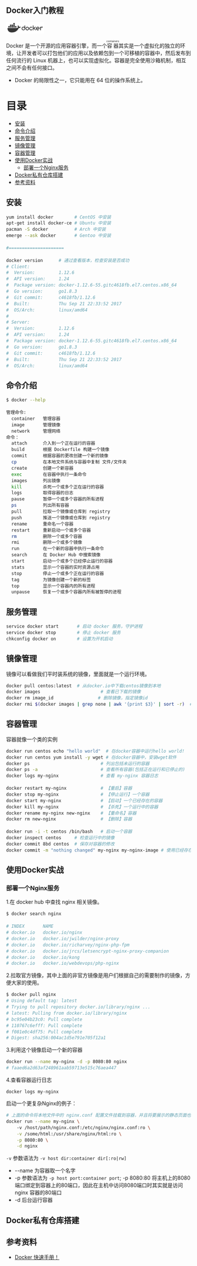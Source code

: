 Docker入门教程
---

![](logo.png)

Docker 是一个开源的应用容器引擎，而一个<ruby>容器<rt>containers</rt></ruby>其实是一个虚拟化的独立的环境，让开发者可以打包他们的应用以及依赖包到一个可移植的容器中，然后发布到任何流行的 Linux 机器上，也可以实现虚拟化。容器是完全使用沙箱机制，相互之间不会有任何接口。

- Docker 的局限性之一，它只能用在 64 位的操作系统上。

目录
===
<!-- TOC -->

- [安装](#安装)
- [命令介绍](#命令介绍)
- [服务管理](#服务管理)
- [镜像管理](#镜像管理)
- [容器管理](#容器管理)
- [使用Docker实战](#使用docker实战)
  - [部署一个Nginx服务](#部署一个nginx服务)
- [Docker私有仓库搭建](#docker私有仓库搭建)
- [参考资料](#参考资料)

<!-- /TOC -->

## 安装

```bash
yum install docker        # CentOS 中安装
apt-get install docker-ce # Ubuntu 中安装
pacman -S docker          # Arch 中安装
emerge --ask docker       # Gentoo 中安装

#=====================

docker version      # 通过查看版本，检查安装是否成功
# Client:
#  Version:         1.12.6
#  API version:     1.24
#  Package version: docker-1.12.6-55.gitc4618fb.el7.centos.x86_64
#  Go version:      go1.8.3
#  Git commit:      c4618fb/1.12.6
#  Built:           Thu Sep 21 22:33:52 2017
#  OS/Arch:         linux/amd64
# 
# Server:
#  Version:         1.12.6
#  API version:     1.24
#  Package version: docker-1.12.6-55.gitc4618fb.el7.centos.x86_64
#  Go version:      go1.8.3
#  Git commit:      c4618fb/1.12.6
#  Built:           Thu Sep 21 22:33:52 2017
#  OS/Arch:         linux/amd64
```

## 命令介绍

```bash
$ docker --help

管理命令:
  container   管理容器
  image       管理镜像
  network     管理网络
命令：
  attach      介入到一个正在运行的容器
  build       根据 Dockerfile 构建一个镜像
  commit      根据容器的更改创建一个新的镜像
  cp          在本地文件系统与容器中复制 文件/文件夹
  create      创建一个新容器
  exec        在容器中执行一条命令
  images      列出镜像
  kill        杀死一个或多个正在运行的容器    
  logs        取得容器的日志
  pause       暂停一个或多个容器的所有进程
  ps          列出所有容器
  pull        拉取一个镜像或仓库到 registry
  push        推送一个镜像或仓库到 registry
  rename      重命名一个容器
  restart     重新启动一个或多个容器
  rm          删除一个或多个容器
  rmi         删除一个或多个镜像
  run         在一个新的容器中执行一条命令
  search      在 Docker Hub 中搜索镜像
  start       启动一个或多个已经停止运行的容器
  stats       显示一个容器的实时资源占用
  stop        停止一个或多个正在运行的容器
  tag         为镜像创建一个新的标签
  top         显示一个容器内的所有进程
  unpause     恢复一个或多个容器内所有被暂停的进程
```

## 服务管理

```bash
service docker start       # 启动 docker 服务，守护进程
service docker stop        # 停止 docker 服务
chkconfig docker on        # 设置为开机启动
```

## 镜像管理

镜像可以看做我们平时装系统的镜像，里面就是一个运行环境。

```bash
docker pull centos:latest  # 从docker.io中下载centos镜像到本地
docker images                       # 查看已下载的镜像
docker rm image_id                 # 删除镜像，指定镜像id
docker rmi $(docker images | grep none | awk '{print $3}' | sort -r)  # 删除所有镜像
```

## 容器管理

容器就像一个类的实例

```bash
docker run centos echo "hello world"  # 在docker容器中运行hello world!
docker run centos yum install -y wget # 在docker容器中，安装wget软件
docker ps                           # 列出包括未运行的容器
docker ps -a                        # 查看所有容器(包括正在运行和已停止的)
docker logs my-nginx                # 查看 my-nginx 容器日志

docker restart my-nginx             # 【重启】容器
docker stop my-nginx                # 【停止运行】一个容器
docker start my-nginx               # 【启动】一个已经存在的容器
docker kill my-nginx                # 【杀死】一个运行中的容器
docker rename my-nginx new-nginx    # 【重命名】容器
docker rm new-nginx                 # 【删除】容器

docker run -i -t centos /bin/bash   # 启动一个容器
docker inspect centos     # 检查运行中的镜像
docker commit 8bd centos  # 保存对容器的修改
docker commit -m "nothing changed" my-nginx my-nginx-image # 使用已经存在的容器创建一个镜像
```

## 使用Docker实战

### 部署一个Nginx服务

1.在 docker hub 中查找 nginx 相关镜像。

```bash
$ docker search nginx

# INDEX       NAME                                                             DESCRIPTION                                     STARS     OFFICIAL   AUTOMATED
# docker.io   docker.io/nginx                                                  Official build of Nginx.                        7006      [OK]
# docker.io   docker.io/jwilder/nginx-proxy                                    Automated Nginx reverse proxy for docker c...   1137                 [OK]
# docker.io   docker.io/richarvey/nginx-php-fpm                                Container running Nginx + PHP-FPM capable ...   453                  [OK]
# docker.io   docker.io/jrcs/letsencrypt-nginx-proxy-companion                 LetsEncrypt container to use with nginx as...   230                  [OK]
# docker.io   docker.io/kong                                                   Open-source Microservice & API Management ...   116       [OK]
# docker.io   docker.io/webdevops/php-nginx                                    Nginx with PHP-FPM                              90                   [OK]
```

2.拉取官方镜像，其中上面的非官方镜像是用户们根据自己的需要制作的镜像，方便大家的使用。

```bash
$ docker pull nginx
# Using default tag: latest
# Trying to pull repository docker.io/library/nginx ...
# latest: Pulling from docker.io/library/nginx
# bc95e04b23c0: Pull complete
# 110767c6efff: Pull complete
# f081e0c4df75: Pull complete
# Digest: sha256:004ac1d5e791e705f12a1
```

3.利用这个镜像启动一个新的容器

```bash
docker run --name my-nginx -d -p 8080:80 nginx
# faaed6a2d63af248961aab59713e515c76aea447
```

4.查看容器运行日志

```
docker logs my-nginx
```

启动一个更复杂Nginx的例子：

```bash
# 上面的命令将本地文件中的 nginx.conf 配置文件挂载到容器，并且将要展示的静态页面也挂载到容器。
docker run --name my-nginx \ 
    -v /host/path/nginx.conf:/etc/nginx/nginx.conf:ro \
    -v /some/html:/usr/share/nginx/html:ro \
    -p 8080:80 \
    -d nginx
```

`-v` 参数语法为 `-v host dir:container dir[:ro|rw]`

- --name 为容器取一个名字
- -p 参数语法为 `-p host port:container port`; -p 8080:80 将主机上的8080端口绑定到容器上的80端口，因此在主机中访问8080端口时其实就是访问 nginx 容器的80端口
- -d 后台运行容器

## Docker私有仓库搭建

## 参考资料

- [Docker 快速手册！](https://github.com/eon01/DockerCheatSheet)